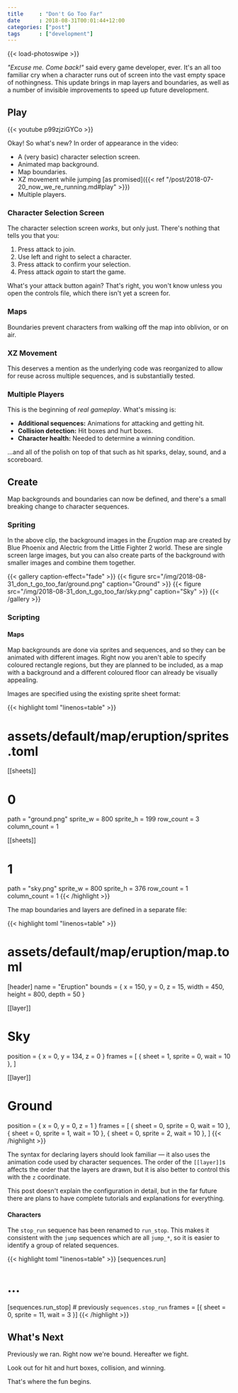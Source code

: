 ```yaml
---
title     : "Don't Go Too Far"
date      : 2018-08-31T00:01:44+12:00
categories: ["post"]
tags      : ["development"]
---
```


{{< load-photoswipe >}}

*"Excuse me. Come back!"* said every game developer, ever. It's an all too familiar cry when a character runs out of screen into the vast empty space of nothingness. This update brings in map layers and boundaries, as well as a number of invisible improvements to speed up future development.

## Play

{{< youtube p99zjziGYCo >}}

Okay! So what's new? In order of appearance in the video:

* A (very basic) character selection screen.
* Animated map background.
* Map boundaries.
* XZ movement while jumping [as promised]({{< ref "/post/2018-07-20_now_we_re_running.md#play" >}})
* Multiple players.


### Character Selection Screen

The character selection screen *works*, but only just. There's nothing that tells you that you:

1. Press attack to join.
2. Use left and right to select a character.
3. Press attack to confirm your selection.
4. Press attack *again* to start the game.

What's your attack button again? That's right, you won't know unless you open the controls file, which there isn't yet a screen for.

### Maps

Boundaries prevent characters from walking off the map into oblivion, or on air.

### XZ Movement

This deserves a mention as the underlying code was reorganized to allow for reuse across multiple sequences, and is substantially tested.

### Multiple Players

This is the beginning of *real gameplay*. What's missing is:

* **Additional sequences:** Animations for attacking and getting hit.
* **Collision detection:** Hit boxes and hurt boxes.
* **Character health:** Needed to determine a winning condition.

...and all of the polish on top of that such as hit sparks, delay, sound, and a scoreboard.

## Create

Map backgrounds and boundaries can now be defined, and there's a small breaking change to character sequences.

### Spriting

In the above clip, the background images in the *Eruption* map are created by Blue Phoenix and Alectric from the Little Fighter 2 world. These are single screen large images, but you can also create parts of the background with smaller images and combine them together.

{{< gallery caption-effect="fade" >}}
{{< figure src="/img/2018-08-31_don_t_go_too_far/ground.png" caption="Ground" >}}
{{< figure src="/img/2018-08-31_don_t_go_too_far/sky.png" caption="Sky" >}}
{{< /gallery >}}

### Scripting

#### Maps

Map backgrounds are done via sprites and sequences, and so they can be animated with different images. Right now you aren't able to specify coloured rectangle regions, but they are planned to be included, as a map with a background and a different coloured floor can already be visually appealing.

Images are specified using the existing sprite sheet format:

{{< highlight toml "linenos=table" >}}
# assets/default/map/eruption/sprites.toml
[[sheets]]
  # 0
  path = "ground.png"
  sprite_w = 800
  sprite_h = 199
  row_count = 3
  column_count = 1

[[sheets]]
  # 1
  path = "sky.png"
  sprite_w = 800
  sprite_h = 376
  row_count = 1
  column_count = 1
{{< /highlight >}}

The map boundaries and layers are defined in a separate file:

{{< highlight toml "linenos=table" >}}
# assets/default/map/eruption/map.toml
[header]
name   = "Eruption"
bounds = { x = 150, y = 0, z = 15, width = 450, height = 800, depth = 50 }

[[layer]]
# Sky
position = { x = 0, y = 134, z = 0 }
frames = [
  { sheet = 1, sprite = 0, wait = 10 },
]

[[layer]]
# Ground
position = { x = 0, y = 0, z = 1 }
frames = [
  { sheet = 0, sprite = 0, wait = 10 },
  { sheet = 0, sprite = 1, wait = 10 },
  { sheet = 0, sprite = 2, wait = 10 },
]
{{< /highlight >}}

The syntax for declaring layers should look familiar &mdash; it also uses the animation code used by character sequences. The order of the `[[layer]]`s affects the order that the layers are drawn, but it is also better to control this with the `z` coordinate.

This post doesn't explain the configuration in detail, but in the far future there are plans to have complete tutorials and explanations for everything.

#### Characters

The `stop_run` sequence has been renamed to `run_stop`. This makes it consistent with the `jump` sequences which are all `jump_*`, so it is easier to identify a group of related sequences.

{{< highlight toml "linenos=table" >}}
[sequences.run]
  # ...
[sequences.run_stop] # previously `sequences.stop_run`
  frames = [{ sheet = 0, sprite = 11, wait = 3 }]
{{< /highlight >}}

## What's Next

Previously we ran. Right now we're bound. Hereafter we fight.

Look out for hit and hurt boxes, collision, and winning.

That's where the fun begins.
